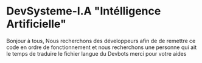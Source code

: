 # DevSysteme-I.A "Intélligence Artificielle"

Bonjour à tous,
Nous recherchons des développeurs afin de de remettre ce code en ordre de fonctionnement
et nous recherchons une personne qui ait le temps de traduire le fichier langue du Devbots
merci pour votre aides
